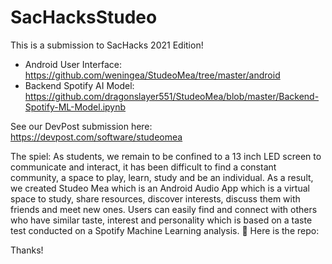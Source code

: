 # SacHacksStudeo

This is a submission to SacHacks 2021 Edition!

- Android User Interface: https://github.com/weningea/StudeoMea/tree/master/android 
- Backend Spotify AI Model: https://github.com/dragonslayer551/StudeoMea/blob/master/Backend-Spotify-ML-Model.ipynb 

See our DevPost submission here: https://devpost.com/software/studeomea 

The spiel: As students, we remain to be confined to a 13 inch LED screen to communicate and interact, it has been difficult to find a constant community, a space to play, learn, study and be an individual. As a result, we created Studeo Mea which is an Android Audio App which is a virtual space to study, share resources, discover interests, discuss them with friends and meet new ones. Users can easily find and connect with others who have similar taste, interest and personality which is based on a taste test conducted on a Spotify Machine Learning analysis. 🌳 Here is the repo: 

Thanks!
